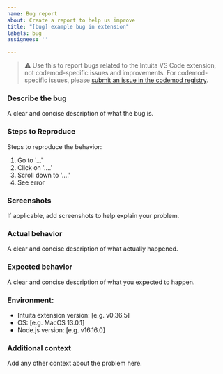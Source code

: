 ```yaml
---
name: Bug report
about: Create a report to help us improve
title: "[bug] example bug in extension"
labels: bug
assignees: ''

---
```


> :warning: Use this to report bugs related to the Intuita VS Code extension, not codemod-specific issues and improvements. For codemod-specific issues, please [submit an issue in the codemod registry](https://github.com/intuita-inc/codemod-registry/issues).

### Describe the bug
A clear and concise description of what the bug is.

### Steps to Reproduce
Steps to reproduce the behavior:
1. Go to '...'
2. Click on '....'
3. Scroll down to '....'
4. See error

### Screenshots
If applicable, add screenshots to help explain your problem.

### Actual behavior
A clear and concise description of what actually happened.

### Expected behavior
A clear and concise description of what you expected to happen.

### Environment:
 - Intuita extension version: [e.g. v0.36.5]
 - OS: [e.g. MacOS 13.0.1]
 - Node.js version: [e.g. v16.16.0]

### Additional context
Add any other context about the problem here.
